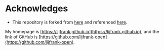 
# Acknowledges
- This repository is forked from [here](https://github.com/RayeRen/acad-homepage.github.io) and referenced [here](https://neardws.github.io).

My homepage is [https://lijfrank.github.io](https://lijfrank.github.io), and the link of GitHub is [https://github.com/lijfrank-open](https://github.com/lijfrank-open).